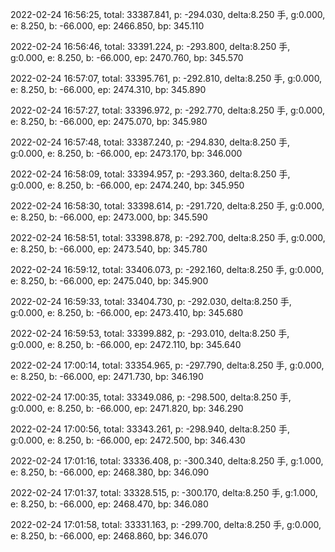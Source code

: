 2022-02-24 16:56:25, total: 33387.841, p: -294.030, delta:8.250 手, g:0.000, e: 8.250, b: -66.000, ep: 2466.850, bp: 345.110

2022-02-24 16:56:46, total: 33391.224, p: -293.800, delta:8.250 手, g:0.000, e: 8.250, b: -66.000, ep: 2470.760, bp: 345.570

2022-02-24 16:57:07, total: 33395.761, p: -292.810, delta:8.250 手, g:0.000, e: 8.250, b: -66.000, ep: 2474.310, bp: 345.890

2022-02-24 16:57:27, total: 33396.972, p: -292.770, delta:8.250 手, g:0.000, e: 8.250, b: -66.000, ep: 2475.070, bp: 345.980

2022-02-24 16:57:48, total: 33387.240, p: -294.830, delta:8.250 手, g:0.000, e: 8.250, b: -66.000, ep: 2473.170, bp: 346.000

2022-02-24 16:58:09, total: 33394.957, p: -293.360, delta:8.250 手, g:0.000, e: 8.250, b: -66.000, ep: 2474.240, bp: 345.950

2022-02-24 16:58:30, total: 33398.614, p: -291.720, delta:8.250 手, g:0.000, e: 8.250, b: -66.000, ep: 2473.000, bp: 345.590

2022-02-24 16:58:51, total: 33398.878, p: -292.700, delta:8.250 手, g:0.000, e: 8.250, b: -66.000, ep: 2473.540, bp: 345.780

2022-02-24 16:59:12, total: 33406.073, p: -292.160, delta:8.250 手, g:0.000, e: 8.250, b: -66.000, ep: 2475.040, bp: 345.900

2022-02-24 16:59:33, total: 33404.730, p: -292.030, delta:8.250 手, g:0.000, e: 8.250, b: -66.000, ep: 2473.410, bp: 345.680

2022-02-24 16:59:53, total: 33399.882, p: -293.010, delta:8.250 手, g:0.000, e: 8.250, b: -66.000, ep: 2472.110, bp: 345.640

2022-02-24 17:00:14, total: 33354.965, p: -297.790, delta:8.250 手, g:0.000, e: 8.250, b: -66.000, ep: 2471.730, bp: 346.190

2022-02-24 17:00:35, total: 33349.086, p: -298.500, delta:8.250 手, g:0.000, e: 8.250, b: -66.000, ep: 2471.820, bp: 346.290

2022-02-24 17:00:56, total: 33343.261, p: -298.940, delta:8.250 手, g:0.000, e: 8.250, b: -66.000, ep: 2472.500, bp: 346.430

2022-02-24 17:01:16, total: 33336.408, p: -300.340, delta:8.250 手, g:1.000, e: 8.250, b: -66.000, ep: 2468.380, bp: 346.090

2022-02-24 17:01:37, total: 33328.515, p: -300.170, delta:8.250 手, g:1.000, e: 8.250, b: -66.000, ep: 2468.470, bp: 346.080

2022-02-24 17:01:58, total: 33331.163, p: -299.700, delta:8.250 手, g:0.000, e: 8.250, b: -66.000, ep: 2468.860, bp: 346.070
